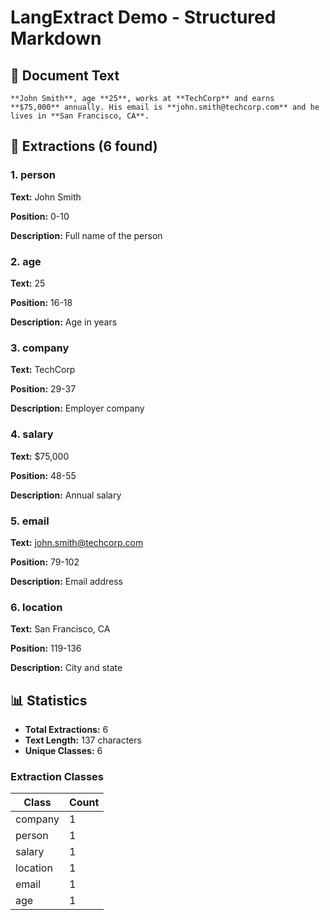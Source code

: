 # LangExtract Demo - Structured Markdown

## 📄 Document Text

```
**John Smith**, age **25**, works at **TechCorp** and earns **$75,000** annually. His email is **john.smith@techcorp.com** and he lives in **San Francisco, CA**.
```

## 🎯 Extractions (6 found)

### 1. person

**Text:** John Smith

**Position:** 0-10

**Description:** Full name of the person

### 2. age

**Text:** 25

**Position:** 16-18

**Description:** Age in years

### 3. company

**Text:** TechCorp

**Position:** 29-37

**Description:** Employer company

### 4. salary

**Text:** $75,000

**Position:** 48-55

**Description:** Annual salary

### 5. email

**Text:** john.smith@techcorp.com

**Position:** 79-102

**Description:** Email address

### 6. location

**Text:** San Francisco, CA

**Position:** 119-136

**Description:** City and state

## 📊 Statistics

- **Total Extractions:** 6
- **Text Length:** 137 characters
- **Unique Classes:** 6

### Extraction Classes

| Class | Count |
|-------|-------|
| company | 1 |
| person | 1 |
| salary | 1 |
| location | 1 |
| email | 1 |
| age | 1 |

